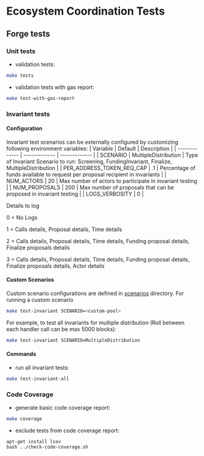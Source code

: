 # Ecosystem Coordination Tests
## Forge tests
### Unit tests
- validation tests:
```bash
make tests
```
- validation tests with gas report:
```bash
make test-with-gas-report
```

### Invariant tests
#### Configuration
Invariant test scenarios can be externally configured by customizing following environment variables:
| Variable | Default | Description |
| ------------- | ------------- | ------------- |
| SCENARIO  | MultipleDistribution | Type of Invariant Scenario to run: Screening, FundingInvariant, Finalize, MultipleDistribution |
| PER_ADDRESS_TOKEN_REQ_CAP  | .1 | Percentage of funds available to request per proposal recipient in invariants |
| NUM_ACTORS  | 20 | Max number of actors to participate in invariant testing |
| NUM_PROPOSALS  | 200 | Max number of proposals that can be proposed in invariant testing |
| LOGS_VERBOSITY | 0 | <p> Details to log <p> 0 = No Logs <p> 1 =  Calls details, Proposal details, Time details <p> 2 = Calls details, Proposal details, Time details, Funding proposal details, Finalize proposals details <p> 3 = Calls details, Proposal details, Time details, Funding proposal details, Finalize proposals details, Actor details

#### Custom Scenarios

Custom scenario configurations are defined in [scenarios](forge/invariants/scenarios/) directory.
For running a custom scenario
```bash
make test-invariant SCENARIO=<custom-pool>
```
For example, to test all invariants for multiple distribution (Roll between each handler call can be max 5000 blocks):
```bash
make test-invariant SCENARIO=MultipleDistribution
```

#### Commands
- run all invariant tests:
```bash
make test-invariant-all
```

### Code Coverage
- generate basic code coverage report:
```bash
make coverage
```
- exclude tests from code coverage report:
```
apt-get install lcov
bash ../check-code-coverage.sh
```
